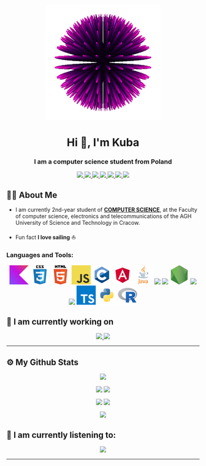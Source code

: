 <div align="center">
<img width="300px" src="/assets/7V7.gif">
 </div>

<h1 align="center">Hi 👻, I'm Kuba</h1>
<h3 align="center">I am a computer science student from Poland</h3>

<p align="center">
<a href="https://discordapp.com/users/300706837764767744">
<img src="https://img.shields.io/badge/Discord-5865F2?style=for-the-badge&logo=discord&logoColor=white" />
</a>
<a href="https://open.spotify.com/user/d27sge4sf664fliyis2tbcdle">
<img src="https://img.shields.io/badge/Spotify-1ED760?&style=for-the-badge&logo=spotify&logoColor=white" />
</a>
<a href="https://anilist.co/user/lawos/">
<img src="https://img.shields.io/badge/AniList-02A9FF?&style=for-the-badge&logo=aniList&logoColor=white" />
</a>
<a href="https://www.instagram.com/lawos98/">
<img src="https://img.shields.io/badge/Instagram-E4405F?&style=for-the-badge&logo=Instagram&logoColor=white" />
</a>
<a href="https://www.facebook.com/jakuba.spolnik">
<img src="https://img.shields.io/badge/Facebook-1877F2?&style=for-the-badge&logo=Facebook&logoColor=white" />
</a>
<a href="jakub.jan.spolnik@gmail.com">
<img src="https://img.shields.io/badge/Gmail-EA4335?&style=for-the-badge&logo=Gmail&logoColor=white" />
</a>
<a href="https://steamcommunity.com/profiles/76561198196656354">
<img src="https://img.shields.io/badge/Steam-313131?&style=for-the-badge&logo=Steam&logoColor=whitee" />
</a>
</p>

##  🙋‍♂️ About Me

- I am currently 2nd-year student of **[COMPUTER SCIENCE](https://iet.agh.edu.pl/kierunek-informatyka/)**, at the Faculty of computer science, electronics and telecommunications of the AGH University of Science and Technology in Cracow.

- Fun fact **I love sailing** ⛵

<h3 align="left">Languages and Tools:</h3>
<p align="center">
<img height="50" src="https://raw.githubusercontent.com/github/explore/4479d2a2c854198cb00160f8593519c14dc3b905/topics/kotlin/kotlin.png" />
<img height="50" src="https://raw.githubusercontent.com/github/explore/80688e429a7d4ef2fca1e82350fe8e3517d3494d/topics/css/css.png" />
<img height="50" src="https://raw.githubusercontent.com/github/explore/80688e429a7d4ef2fca1e82350fe8e3517d3494d/topics/html/html.png" />
<img height="50" src="https://raw.githubusercontent.com/github/explore/80688e429a7d4ef2fca1e82350fe8e3517d3494d/topics/javascript/javascript.png" />
<img height="50" src="https://raw.githubusercontent.com/github/explore/f3e22f0dca2be955676bc70d6214b95b13354ee8/topics/c/c.png" />
<img height="50" src="https://raw.githubusercontent.com/github/explore/80688e429a7d4ef2fca1e82350fe8e3517d3494d/topics/angular/angular.png" />
<img height="50" src="https://raw.githubusercontent.com/github/explore/5b3600551e122a3277c2c5368af2ad5725ffa9a1/topics/java/java.png" />
<img height="50" src="https://logonoid.com/images/mongodb-logo.png" />
<img height="50" src="https://pngimg.com/uploads/mysql/mysql_PNG6.png" />
<img height="50" src="https://raw.githubusercontent.com/github/explore/80688e429a7d4ef2fca1e82350fe8e3517d3494d/topics/nodejs/nodejs.png" />
<img height="50" src="https://www.scala-lang.org/resources/img/frontpage/scala-spiral.png" />
<img height="50" src="https://docs.julialang.org/en/v1/assets/logo-dark.svg" />
<img height="50" src="https://raw.githubusercontent.com/github/explore/80688e429a7d4ef2fca1e82350fe8e3517d3494d/topics/typescript/typescript.png" />
<img height="50" src="https://raw.githubusercontent.com/github/explore/80688e429a7d4ef2fca1e82350fe8e3517d3494d/topics/python/python.png" />
<img height="50" src="https://raw.githubusercontent.com/github/explore/80688e429a7d4ef2fca1e82350fe8e3517d3494d/topics/r/r.png" />

</p>

## 💎 I am currently working on 
<div align="center">

<a href="https://github.com/lawos98/Theory-of-Concurrency"/>
<img src="https://github-readme-stats.vercel.app/api/pin/?username=lawos98&repo=Theory-of-Concurrency&theme=radical&hide_border=true&bg_color=2c292d&height" width="400"/>
</a>

<a href="https://github.com/lawos98/Computer-Graphics-Programming"/>
<img src="https://github-readme-stats.vercel.app/api/pin/?username=lawos98&repo=Computer-Graphics-Programming&theme=radical&hide_border=true&bg_color=2c292d" width="400"/>
</a>

</div>

---

## ⚙️ My Github Stats

<p align="center">
<img src="http://github-profile-summary-cards.vercel.app/api/cards/profile-details?username=lawos98&theme=radical"/>
</p>
<p align="center">
<img src="http://github-profile-summary-cards.vercel.app/api/cards/repos-per-language?username=lawos98&theme=radical"/>
<img src="http://github-profile-summary-cards.vercel.app/api/cards/most-commit-language?username=lawos98&theme=radical"/>
</p>
<p align="center">
<img src="http://github-profile-summary-cards.vercel.app/api/cards/stats?username=lawos98&theme=radical"/>
<img src="http://github-profile-summary-cards.vercel.app/api/cards/productive-time?username=lawos98&theme=radical&utcOffset=+1"/>
</p>
<p align="center">
<img src="https://github-readme-streak-stats.herokuapp.com?user=lawos98&theme=radical&hide_border=true&date_format=M%20j%5B%2C%20Y%5D&background=2c292d"/>
</p>

## 🎵 I am currently listening to:
<div align="center"><img src="https://novatorem-lawos98.vercel.app/api/spotify"></div>

---

